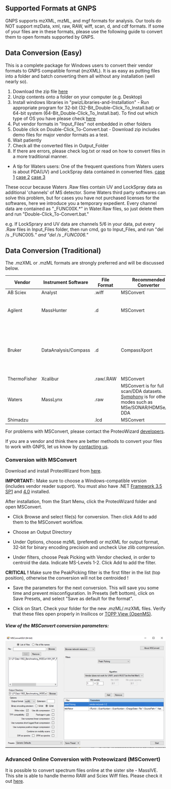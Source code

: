 ## Supported Formats at GNPS

GNPS supports mzXML, mzML, and mgf formats for analysis. Our tools do NOT support mzData, xml, raw, RAW, wiff, scan, d, and cdf formats. If some of your files are in these formats, please use the following guide to convert them to open formats supported by GNPS.

## Data Conversion (Easy)

This is a complete package for Windows users to convert their vendor formats to GNPS compatible format (mzXML). It is as easy as putting files into a folder and batch converting them all without any installation (well nearly so).

1. Download the zip file [here](https://www.dropbox.com/s/41m88bh3fcr5uz9/GNPS_Vendor_Conversion.zip?dl=1)
2. Unzip contents onto a folder on your computer (e.g. Desktop)
3. Install windows libraries in "pwizLibraries-and-Installation" - Run appropriate program for 32-bit (32-Bit_Double-Click_To_Install.bat) or 64-bit system (64-Bit_Double-Click_To_Install.bat). To find out which type of OS you have please check [here](https://support.microsoft.com/en-us/help/15056/windows-7-32-64-bit-faq)
4. Put vendor formats in "Input_Files" not embedded in other folders
5. Double click on Double-Click_To-Convert.bat - Download zip includes demo files for major vendor formats as a test.
6. Wait patiently
7. Check all the converted files in Output_Folder
8. If there are errors, please check log.txt or read on how to convert files in a more traditional manner.

* A tip for Waters users:
One of the frequent questions from Waters users is about PDA(UV) and LockSpray data contained in converted files.
[case 1](https://sourceforge.net/p/proteowizard/mailman/message/27531723/) [case 2](https://github.com/mzmine/mzmine2/issues/449) [case 3](https://groups.google.com/forum/#!category-topic/molecular_networking_bug_reports/unresolved-bugs--unknown-error-message/qjDan5zcjIY)

These occur because Waters .Raw files contain UV and LockSpray data as additional 'channels' of MS detector. Some Waters third party softwares can solve this problem, but for cases you have not purchased licenses for the softwares, here we introduce you a temporary expedient. Every channel data are contained as "_FUNC00X.*" in Water.Raw files, so just delete them and run "Double-Click_To-Convert.bat."

e.g. If LockSprary and UV data are channels 5/6 in your data, put every .Raw files in Input_Files folder, then run cmd, go to Input_Files, and run "del /s _FUNC005.*" and "del /s _FUNC006.*" 


## Data Conversion (Traditional)

The .mzXML or .mzML formats are strongly preferred and will be discussed below.

| Vendor        | Instrument Software           | File Format  | Recommended Converter | Notes |
| ------------- |-------------| -----| ----- | ----- |
| AB Sciex      | Analyst | .wiff | MSConvert | verified |
| Agilent      | MassHunter      |   .d | MSConvert | verified (with issues with scan number export) |
| Bruker | DataAnalysis/Compass      |   .d | CompassXport | This conversion is through the DataAnalysis software and is detailed [here](https://bix-lab.ucsd.edu/display/Public/Data+Conversion+to+GNPS+Compatible+Formats+-+.mzXML+and+.mzML#DataConversiontoGNPSCompatibleFormats-.mzXMLand.mzML-ConversionofBrukerData) |
| ThermoFisher | Xcalibur      |    .raw/.RAW | MSConvert | verified |
| Waters | MassLynx      |    .raw | MSConvert is for full scan/DDA datasets. [Symphony](http://www.waters.com/waters/en_US/informatics,-data_pipeline/nav.htm?cid=134893896&locale=en_US) is for other modes such as MSe/SONAR/HDMSe/HD-DDA | detailed instructions coming soon! |
| Shimadzu | | .lcd | MSConvert | |

For problems with MSConvert, please contact the ProteoWizard [developers](http://proteowizard.sourceforge.net/contact.shtml).

If you are a vendor and think there are better methods to convert your files to work with GNPS, let us know by [contacting us](contact.md).

### Conversion with MSConvert

Download and install ProteoWizard from [here](http://proteowizard.sourceforge.net/downloads.shtml).

**IMPORTANT:**: Make sure to choose a Windows-compatible version (includes vendor reader support). You must also have .NET [Framework 3.5 SP1](http://www.microsoft.com/en-us/download/details.aspx?id=22) and [4.0](http://www.microsoft.com/en-us/download/details.aspx?id=17851) installed.

After installation, from the Start Menu, click the ProteoWizard folder and open MSConvert.

- Click Browse and select file(s) for conversion. Then click Add to add them to the MSConvert workflow.

- Choose an Output Directory

- Under Options, choose mzML (prefered) or mzXML for output format, 32-bit for binary encoding precision and uncheck Use zlib compression.

- Under filters, choose Peak Picking with Vendor checked, in order to centroid the data. Indicate MS-Levels 1-2. Click Add to add the filter.

**CRITICAL !** Make sure the PeakPicking filter is the first filter in the list (top position), otherwise the conversion will not be centroided !

- Save the parameters for the next conversion. This will save you some time and prevent misconfiguration. In Presets (left bottom), click on Save Presets, and select "Save as default for the format".

- Click on Start.  Check your folder for the new .mzML/.mzXML files. Verify that these files open properly in Insilicos or [TOPP View (OpenMS)](http://www.openms.de/).

##### View of the MSConvert conversion parameters:

![img](img/conversion/msconvert_params.png)


### Advanced Online Conversion with Proteowizard (MSConvert)

It is possible to convert spectrum files online at the sister site - MassIVE. This site is able to handle thermo RAW and Sciex Wiff files. Please check it out [here](http://proteomics.ucsd.edu/service/massive/documentation/submit-data/).
